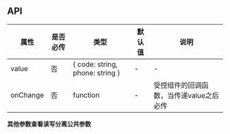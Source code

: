## API

| 属性 | 是否必传 | 类型 | 默认值 | 说明 |
| --- | --- | --- | --- | --- |
| value | 否 | { code: string, phone: string } | - | - |
| onChange | 否 | function | - | 受控组件的回调函数，当传递value之后必传 |

**其他参数查看读写分离公共参数**